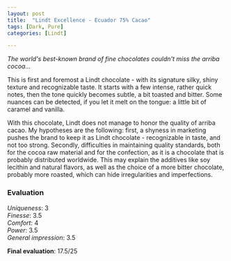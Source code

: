 ```yaml
---
layout: post
title:  "Lindt Excellence - Ecuador 75% Cacao"
tags: [Dark, Pure] 
categories: [Lindt]

---
```


_The world's best-known brand of fine chocolates couldn't miss the arriba cocoa..._

This is first and foremost a Lindt chocolate - with its signature silky, shiny texture and recognizable taste. It starts with a few intense, rather quick notes, then the tone quickly becomes subtle, a bit toasted and bitter. Some nuances can be detected, if you let it melt on the tongue: a little bit of caramel and vanilla.

With this chocolate, Lindt does not manage to honor the quality of arriba cacao. My hypotheses are the following: first, a shyness in marketing pushes the brand to keep it as Lindt chocolate - recognizable in taste, and not too strong. Secondly, difficulties in maintaining quality standards, both for the cocoa raw material and for the confection, as it is a chocolate that is probably distributed worldwide. This may explain the additives like soy lecithin and natural flavors, as well as the choice of a more bitter chocolate, probably more roasted, which can hide irregularities and imperfections.


### Evaluation

_Uniqueness_: 3  
_Finesse_: 3.5  
_Comfort_: 4  
_Power_: 3.5  
_General impression_: 3.5

**Final evaluation**: 17.5/25